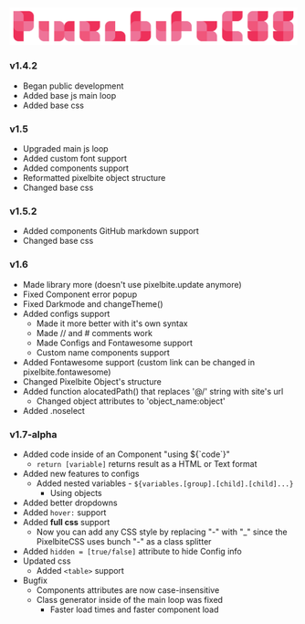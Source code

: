 ![image](https://raw.githubusercontent.com/Pixelbite-CSS/.github/main/banner-yellow.png)

### v1.4.2
- Began public development
- Added base js main loop
- Added base css

### v1.5
- Upgraded main js loop
- Added custom font support
- Added components support
- Reformatted pixelbite object structure
- Changed base css

### v1.5.2
- Added components GitHub markdown support
- Changed base css

### v1.6
- Made library more (doesn't use pixelbite.update anymore)
- Fixed Component error popup
- Fixed Darkmode and changeTheme()
- Added configs support
    - Made it more better with it's own syntax
    - Made // and # comments work
    - Made Configs and Fontawesome support
    - Custom name components support
- Added Fontawesome support (custom link can be changed in pixelbite.fontawesome) 
- Changed Pixelbite Object's structure
- Added function alocatedPath() that replaces '@/' string with site's url
    - Changed object attributes to 'object_name:object'
- Added .noselect

### v1.7-alpha
- Added code inside of an Component "using ${\`code\`}"
    - `return [variable]` returns result as a HTML or Text format
- Added new features to configs 
    - Added nested variables - `${variables.[group].[child].[child]...}`
        - Using objects
- Added better dropdowns
- Added `hover:` support
- Added **full css** support
    - Now you can add any CSS style by replacing "-" with "_" since the PixelbiteCSS uses bunch "-" as a class splitter
- Added `hidden = [true/false]` attribute to hide Config info
- Updated css
    - Added `<table>` support
- Bugfix
    - Components attributes are now case-insensitive
    - Class generator inside of the main loop was fixed
      - Faster load times and faster component load
